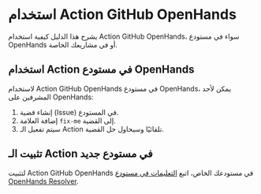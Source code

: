 

# استخدام Action GitHub OpenHands

يشرح هذا الدليل كيفية استخدام Action GitHub OpenHands، سواء في مستودع OpenHands أو في مشاريعك الخاصة.

## استخدام Action في مستودع OpenHands

لاستخدام Action GitHub OpenHands في مستودع OpenHands، يمكن لأحد المشرفين على OpenHands:

1. إنشاء قضية (Issue) في المستودع.
2. إضافة العلامة `fix-me` إلى القضية.
3. سيتم تفعيل الـ Action تلقائيًا وسيحاول حل القضية.

## تثبيت الـ Action في مستودع جديد

لتثبيت Action GitHub OpenHands في مستودعك الخاص، اتبع [التعليمات في مستودع OpenHands Resolver](https://github.com/All-Hands-AI/OpenHands-resolver?tab=readme-ov-file#using-the-github-actions-workflow).